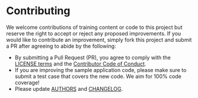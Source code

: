 # Contributing

We welcome contributions of training content or code to this project but reserve the right to
accept or reject any proposed improvements. If you would like to contribute an improvement,
simply fork this project and submit a PR after agreeing to abide by the following:

- By submitting a Pull Request (PR), you agree to comply with the [LICENSE terms](./LICENSE)
  and the [Contributor Code of Conduct](CODE_OF_CONDUCT.md).
- If you are improving the sample application code, please
  make sure to submit a test case that covers the new code. We aim for 100% code coverage!
- Please update [AUTHORS](./AUTHORS) and [CHANGELOG](./CHANGELOG.md).
